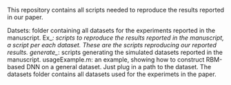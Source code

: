 This repository contains all scripts needed to reproduce the results
reported in our paper.

Datsets: folder containing all datasets for the experiments reported in the manuscript.
Ex_*: scripts to reproduce the results reported in the manuscript, 
     a script per each dataset. These are the scripts reproducing our
     reported results.
 generate_*: scripts generating the simulated datasets reported in the manuscript.
 usageExample.m: an example, showing how to construct RBM-based DNN on a general
     dataset. Just plug in a path to the dataset.
 The datasets folder contains all datasets used for the experimets in the
     paper.

